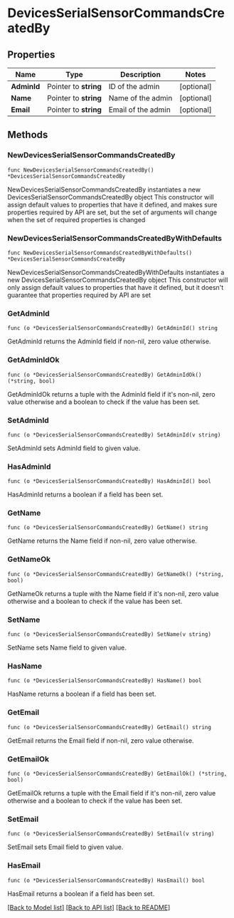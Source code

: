 # DevicesSerialSensorCommandsCreatedBy

## Properties

Name | Type | Description | Notes
------------ | ------------- | ------------- | -------------
**AdminId** | Pointer to **string** | ID of the admin | [optional] 
**Name** | Pointer to **string** | Name of the admin | [optional] 
**Email** | Pointer to **string** | Email of the admin | [optional] 

## Methods

### NewDevicesSerialSensorCommandsCreatedBy

`func NewDevicesSerialSensorCommandsCreatedBy() *DevicesSerialSensorCommandsCreatedBy`

NewDevicesSerialSensorCommandsCreatedBy instantiates a new DevicesSerialSensorCommandsCreatedBy object
This constructor will assign default values to properties that have it defined,
and makes sure properties required by API are set, but the set of arguments
will change when the set of required properties is changed

### NewDevicesSerialSensorCommandsCreatedByWithDefaults

`func NewDevicesSerialSensorCommandsCreatedByWithDefaults() *DevicesSerialSensorCommandsCreatedBy`

NewDevicesSerialSensorCommandsCreatedByWithDefaults instantiates a new DevicesSerialSensorCommandsCreatedBy object
This constructor will only assign default values to properties that have it defined,
but it doesn't guarantee that properties required by API are set

### GetAdminId

`func (o *DevicesSerialSensorCommandsCreatedBy) GetAdminId() string`

GetAdminId returns the AdminId field if non-nil, zero value otherwise.

### GetAdminIdOk

`func (o *DevicesSerialSensorCommandsCreatedBy) GetAdminIdOk() (*string, bool)`

GetAdminIdOk returns a tuple with the AdminId field if it's non-nil, zero value otherwise
and a boolean to check if the value has been set.

### SetAdminId

`func (o *DevicesSerialSensorCommandsCreatedBy) SetAdminId(v string)`

SetAdminId sets AdminId field to given value.

### HasAdminId

`func (o *DevicesSerialSensorCommandsCreatedBy) HasAdminId() bool`

HasAdminId returns a boolean if a field has been set.

### GetName

`func (o *DevicesSerialSensorCommandsCreatedBy) GetName() string`

GetName returns the Name field if non-nil, zero value otherwise.

### GetNameOk

`func (o *DevicesSerialSensorCommandsCreatedBy) GetNameOk() (*string, bool)`

GetNameOk returns a tuple with the Name field if it's non-nil, zero value otherwise
and a boolean to check if the value has been set.

### SetName

`func (o *DevicesSerialSensorCommandsCreatedBy) SetName(v string)`

SetName sets Name field to given value.

### HasName

`func (o *DevicesSerialSensorCommandsCreatedBy) HasName() bool`

HasName returns a boolean if a field has been set.

### GetEmail

`func (o *DevicesSerialSensorCommandsCreatedBy) GetEmail() string`

GetEmail returns the Email field if non-nil, zero value otherwise.

### GetEmailOk

`func (o *DevicesSerialSensorCommandsCreatedBy) GetEmailOk() (*string, bool)`

GetEmailOk returns a tuple with the Email field if it's non-nil, zero value otherwise
and a boolean to check if the value has been set.

### SetEmail

`func (o *DevicesSerialSensorCommandsCreatedBy) SetEmail(v string)`

SetEmail sets Email field to given value.

### HasEmail

`func (o *DevicesSerialSensorCommandsCreatedBy) HasEmail() bool`

HasEmail returns a boolean if a field has been set.


[[Back to Model list]](../README.md#documentation-for-models) [[Back to API list]](../README.md#documentation-for-api-endpoints) [[Back to README]](../README.md)


